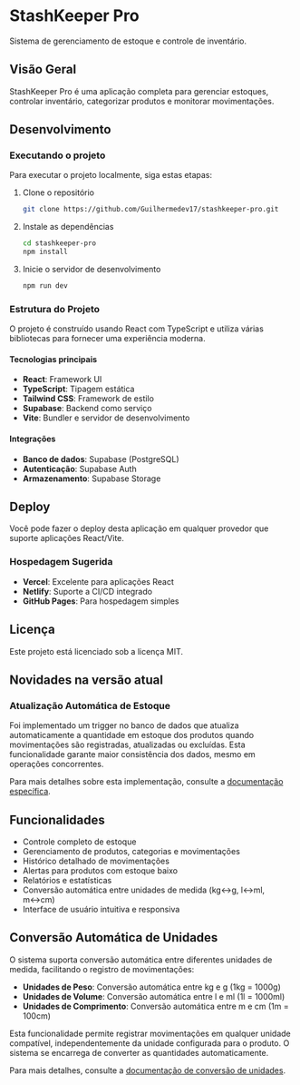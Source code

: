 # StashKeeper Pro

Sistema de gerenciamento de estoque e controle de inventário.

## Visão Geral

StashKeeper Pro é uma aplicação completa para gerenciar estoques, controlar inventário, categorizar produtos e monitorar movimentações.

## Desenvolvimento

### Executando o projeto

Para executar o projeto localmente, siga estas etapas:

1. Clone o repositório
   ```bash
   git clone https://github.com/Guilhermedev17/stashkeeper-pro.git
   ```

2. Instale as dependências
   ```bash
   cd stashkeeper-pro
   npm install
   ```

3. Inicie o servidor de desenvolvimento
   ```bash
   npm run dev
   ```

### Estrutura do Projeto

O projeto é construído usando React com TypeScript e utiliza várias bibliotecas para fornecer uma experiência moderna.

#### Tecnologias principais

- **React**: Framework UI
- **TypeScript**: Tipagem estática
- **Tailwind CSS**: Framework de estilo
- **Supabase**: Backend como serviço
- **Vite**: Bundler e servidor de desenvolvimento

#### Integrações

- **Banco de dados**: Supabase (PostgreSQL)
- **Autenticação**: Supabase Auth
- **Armazenamento**: Supabase Storage

## Deploy

Você pode fazer o deploy desta aplicação em qualquer provedor que suporte aplicações React/Vite.

### Hospedagem Sugerida

- **Vercel**: Excelente para aplicações React
- **Netlify**: Suporte a CI/CD integrado
- **GitHub Pages**: Para hospedagem simples

## Licença

Este projeto está licenciado sob a licença MIT.

## Novidades na versão atual

### Atualização Automática de Estoque

Foi implementado um trigger no banco de dados que atualiza automaticamente a quantidade em estoque dos produtos quando movimentações são registradas, atualizadas ou excluídas. Esta funcionalidade garante maior consistência dos dados, mesmo em operações concorrentes.

Para mais detalhes sobre esta implementação, consulte a [documentação específica](docs/atualizar_quantidade_produtos.md).

## Funcionalidades

- Controle completo de estoque
- Gerenciamento de produtos, categorias e movimentações
- Histórico detalhado de movimentações
- Alertas para produtos com estoque baixo
- Relatórios e estatísticas
- Conversão automática entre unidades de medida (kg↔g, l↔ml, m↔cm)
- Interface de usuário intuitiva e responsiva

## Conversão Automática de Unidades

O sistema suporta conversão automática entre diferentes unidades de medida, facilitando o registro de movimentações:

- **Unidades de Peso**: Conversão automática entre kg e g (1kg = 1000g)
- **Unidades de Volume**: Conversão automática entre l e ml (1l = 1000ml)
- **Unidades de Comprimento**: Conversão automática entre m e cm (1m = 100cm)

Esta funcionalidade permite registrar movimentações em qualquer unidade compatível, independentemente da unidade configurada para o produto. O sistema se encarrega de converter as quantidades automaticamente.

Para mais detalhes, consulte a [documentação de conversão de unidades](docs/UNIT_CONVERSION_README.md).
